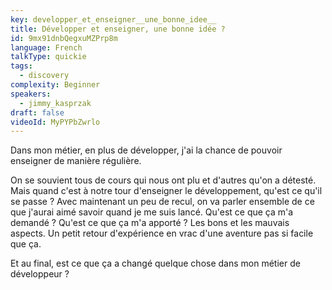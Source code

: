 ```yaml
---
key: developper_et_enseigner__une_bonne_idee__
title: Développer et enseigner, une bonne idée ?
id: 9mx91dnbQegxuMZPrp8m
language: French
talkType: quickie
tags:
  - discovery
complexity: Beginner
speakers:
  - jimmy_kasprzak
draft: false
videoId: MyPYPbZwrlo
---
```


Dans mon métier, en plus de développer, j'ai la chance de pouvoir enseigner de manière régulière.

On se souvient tous de cours qui nous ont plu et d'autres qu'on a détesté. Mais quand c'est à notre tour d'enseigner le développement, qu'est ce qu'il se passe ?
Avec maintenant un peu de recul, on va parler ensemble de ce que j'aurai aimé savoir quand je me suis lancé. Qu'est ce que ça m'a demandé ? Qu'est ce que ça m'a apporté ? Les bons et les mauvais aspects. Un petit retour d'expérience en vrac d'une aventure pas si facile que ça.

Et au final, est ce que ça a changé quelque chose dans mon métier de développeur ?
